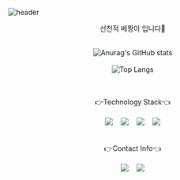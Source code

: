 ![header](https://capsule-render.vercel.app/api?type=waving&color=auto&height=300&section=header&text=Jaechun%20Hwang&fontSize=90)

<div align=center>

선천적 베짱이 입니다👋
<br/><br/>

![Anurag's GitHub stats](https://github-readme-stats-sand-six-91.vercel.app/api?username=wocjs&show_icons=true&count_private=true&line_height=24&theme=material-palenight&hide=stars)
<br/><br/>
![Top Langs](https://github-readme-stats.vercel.app/api/top-langs/?username=wocjs&layout=compact&theme=material-palenight)
<!-- ![willianrod's wakatime stats](https://github-readme-stats.vercel.app/api/wakatime?username=wocjs&layout=compact&theme=material-palenight) --> 

</div>

<div align=center>
  <br/><br/>
  👉Technology Stack👈
  <br/><br/>
  <img src="https://img.shields.io/badge/Android-3DDC84?style=flat-square&logo=Android&logoColor=white"/>
  &nbsp&nbsp
  <img src="https://img.shields.io/badge/Python-3776AB?style=flat-square&logo=Python&logoColor=white"/>
  &nbsp&nbsp
  <img src="https://img.shields.io/badge/Java-007396?style=flat-square&logo=Java&logoColor="white/>
  &nbsp&nbsp
  <img src="https://img.shields.io/badge/C-00599C?style=flat-square&logo=C&logoColor="white/>
  <br/><br/><br/>
</div>

<div align=center>
  👉Contact Info👈
  <br/><br/>
  <img src="https://img.shields.io/badge/wocjs602@gmail.com-EA4335?style=flat-square&logo=Gmail&logoColor=white"/>
  &nbsp&nbsp
  <img src="https://img.shields.io/badge/suineg.h-E4405F?style=flat-square&logo=Instagram&logoColor=white"/>
  <br/><br/><br/>
</div>
